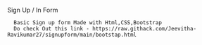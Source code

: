 Sign Up / In Form 


      Basic Sign up form Made with Html,CSS,Bootstrap 
      Do check Out this link - https://raw.githack.com/Jeevitha-Ravikumar27/signupform/main/bootstap.html
